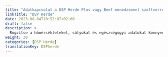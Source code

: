 ```yaml
---
title: "Adatkapcsolat a DSP Herde Plus vagy Beef menedzsment szoftverrel"
linkTitle: "DSP Herde"
date: 2023-08-04T10:52:07+02:00
draft: false
description: >
  Rögzítse a hőmérsékleteket, súlyokat és egészségügyi adatokat könnyedén a VitalControl eszközzel, és importálja a rögzített adatokat a *Herde* szoftverbe.
weight: 30
categories: [DSP Herde]
translationKey: DSPherde
---
```

